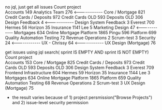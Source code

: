 no jql, just get all issues
                            Count
project                          
Accounts                      149
Analytics Team                276   <------------
Core / Mortgage               821
Credit Cards / Deposits       972
Credit Cards OLD              593
Deposits OLD                  306
Design Feedback                 4   <------------
Design System Feedback          3
Everest                       700
Hermes                         56
Horizon                        35
Insurance                    1141
Lee                             5
Marketing Design               47   <------------
Mortgages                     634
Online Mortgage Platform     1865
Pingu                         596
Platform                      699
Quality Automation Testing     72
Revenue Operations              2
Scrum-test                      3
Security                       24   <------------
UX - Chrissy                   64   <------------
UX Design (Mortgage)           76

get issues using jql search( sprint IS EMPTY AND sprint IS NOT EMPTY)
                            Count
project                          
Accounts                      153
Core / Mortgage               825
Credit Cards / Deposits       973
Credit Cards OLD              593
Deposits OLD                  306
Design System Feedback          3
Everest                       709
Frontend Infrastructure       604
Hermes                         59
Horizon                        35
Insurance                    1144
Lee                             3
Mortgages                     634
Online Mortgage Platform     1865
Platform                      659
Quality Automation Testing     68
Revenue Operations              2
Scrum-test                      3
UX Design (Mortgage)           75

* the result varies because of 1) project persmission("Browse Projects") and 2) issue-level security permission